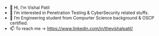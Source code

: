 - 👋 Hi, I’m Vishal Patil
- 👀 I’m interested in Penetration Testing & CyberSecurity related stuffs.
- 🌱 I’m Engineering student from Compurter Science background & OSCP certified.
- 📫 To reach me -> https://www.linkedin.com/in/thevishalpatil/

<!---
vishalpatil1337/vishalpatil1337 is a ✨ special ✨ repository because its `README.md` (this file) appears on your GitHub profile.
You can click the Preview link to take a look at your changes.
--->
